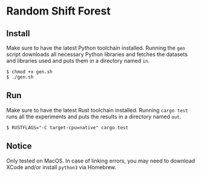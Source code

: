 # Random Shift Forest

## Install

Make sure to have the latest Python toolchain installed. Running the `gen` script downloads all necessary Python libraries and fetches the datasets and libraries used and puts them in a directory named `in`.

```
$ chmod +x gen.sh
$ ./gen.sh
```

## Run

Make sure to have the latest Rust toolchain installed. Running `cargo test` runs all the experiments and puts the results in a directory named `out`.

```
$ RUSTFLAGS="-C target-cpu=native" cargo test
```

## Notice

Only tested on MacOS. In case of linking errors, you may need to download XCode and/or install `python3` via Homebrew.

